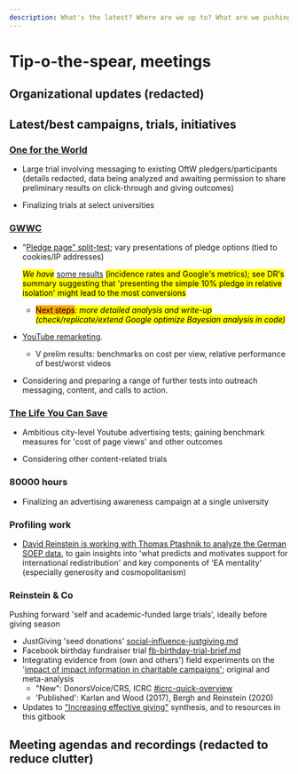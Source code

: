 ```yaml
---
description: What's the latest? Where are we up to? What are we pushing on now?
---
```


# Tip-o-the-spear, meetings

## Organizational updates (redacted)


## Latest/best campaigns, trials, initiatives

### [One for the World](tip-o-the-spear.md#oftw)

- Large trial involving messaging to existing OftW pledgers/participants (details redacted, data being analyzed and awaiting permission to share preliminary results on click-through and giving outcomes)

- Finalizing trials at select universities


### [GWWC](tip-o-the-spear.md#gwwc)

*   "[Pledge page" split-test](contexts-and-environments-for-testing/gwwc/pledge-page-options-trial.md#general-idea-main-hypothesis); vary presentations of pledge options (tied to cookies/IP addresses)

    _<mark style="background-color:yellow;">We have</mark>_ [some results](contexts-and-environments-for-testing/gwwc/pledge-page-options-trial.md#ex-post-reporting-results-brief) <mark style="background-color:yellow;">(incidence rates and Google's metrics); see DR's summary suggesting that 'presenting the simple 10% pledge in relative isolation' might lead to the most conversions</mark>

    * <mark style="background-color:orange;">Next steps</mark>_<mark style="background-color:yellow;">: more detailed analysis and write-up (check/replicate/extend Google optimize Bayesian analysis in code)</mark>_

* [YouTube remarketing](contexts-and-environments-for-testing/gwwc/youtube-remarketing.md).&#x20;
  * V prelim results: benchmarks on cost per view, relative performance of best/worst videos &#x20;

* Considering and preparing a range of further tests into outreach messaging, content, and calls to action.

### [The Life You Can Save](contexts-and-environments-for-testing/tlycs/)

* Ambitious city-level Youtube advertising tests; gaining benchmark measures for 'cost of page views' and other outcomes

* Considering other content-related trials

### 80000 hours

* Finalizing an advertising awareness campaign at a single university

### Profiling work

- [David Reinstein is working with Thomas Ptashnik to analyze the German SOEP data](https://app.gitbook.com/o/-MfFk4CTSGwVOPkwnRgx/s/a3YtWoUiYYfiEQrBNztC/profiling-and-segmentation/other-work-and-data), to gain insights into 'what predicts and motivates support for international redistribution' and key components of 'EA mentality' (especially generosity and cosmopolitanism)


### Reinstein & Co

Pushing forward 'self and academic-funded large trials', ideally before giving season

* JustGiving 'seed donations' [social-influence-justgiving.md](contexts-and-environments-for-testing/charities-fundraisers-and-impact-information/social-influence-justgiving.md "mention")
* Facebook birthday fundraiser trial [fb-birthday-trial-brief.md](contexts-and-environments-for-testing/charities-fundraisers-and-impact-information/fb-birthday-trial-brief.md "mention")
* Integrating evidence from (own and others') field experiments on the '[impact of impact information in charitable campaigns'](https://daaronr.github.io/dualprocess/index.html); original and meta-analysis
  * "New": DonorsVoice/CRS, ICRC [#icrc-quick-overview](contexts-and-environments-for-testing/charities-fundraisers-and-impact-information/icrc-quick-overview-+.md#icrc-quick-overview "mention")
  * 'Published': Karlan and Wood (2017), Bergh and Reinstein (2020)
* Updates to ["Increasing effective giving"](https://daaronr.github.io/ea\_giving\_barriers/index.html) synthesis, and to resources in this gitbook

## Meeting agendas and recordings (redacted to reduce clutter)

